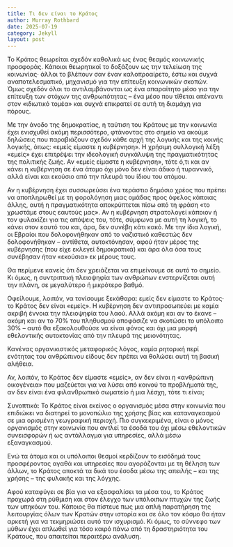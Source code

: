 ```yaml
---
title: Τι δεν είναι το Κράτος
author: Murray Rothbard
date: 2025-07-19
category: Jekyll
layout: post
---
```


Το Κράτος θεωρείται σχεδόν καθολικά ως ένας θεσμός κοινωνικής προσφοράς. Κάποιοι θεωρητικοί το δοξάζουν ως την τελείωση της κοινωνίας· άλλοι το βλέπουν σαν έναν καλοπροαίρετο, έστω και συχνά αναποτελεσματικό, μηχανισμό για την επίτευξη κοινωνικών σκοπών. Όμως σχεδόν όλοι το αντιλαμβάνονται ως ένα απαραίτητο μέσο για την επίτευξη των στόχων της ανθρωπότητας – ένα μέσο που τίθεται απέναντι στον «ιδιωτικό τομέα» και συχνά επικρατεί σε αυτή τη διαμάχη για πόρους.

Με την άνοδο της δημοκρατίας, η ταύτιση του Κράτους με την κοινωνία έχει ενισχυθεί ακόμη περισσότερο, φτάνοντας στο σημείο να ακούμε δηλώσεις που παραβιάζουν σχεδόν κάθε αρχή της λογικής και της κοινής λογικής, όπως: «εμείς είμαστε η κυβέρνηση». Η χρήσιμη συλλογική λέξη «εμείς» έχει επιτρέψει την ιδεολογική συγκάλυψη της πραγματικότητας της πολιτικής ζωής. Αν «εμείς είμαστε η κυβέρνηση», τότε ό,τι και αν κάνει η κυβέρνηση σε ένα άτομο όχι μόνο δεν είναι άδικο ή τυραννικό, αλλά είναι και εκούσιο από την πλευρά του ίδιου του ατόμου.

Αν η κυβέρνηση έχει συσσωρεύσει ένα τεράστιο δημόσιο χρέος που πρέπει να αποπληρωθεί με τη φορολόγηση μιας ομάδας προς όφελος κάποιας άλλης, αυτή η πραγματικότητα αποκρύπτεται πίσω από τη φράση «το χρωστάμε στους εαυτούς μας». Αν η κυβέρνηση στρατολογεί κάποιον ή τον φυλακίζει για τις απόψεις του, τότε, σύμφωνα με αυτή τη λογική, το κάνει στον εαυτό του και, άρα, δεν συνέβη κάτι κακό. Με την ίδια λογική, οι Εβραίοι που δολοφονήθηκαν από το ναζιστικό καθεστώς δεν δολοφονήθηκαν – αντίθετα, αυτοκτόνησαν, αφού ήταν μέρος της κυβέρνησης (που είχε εκλεγεί δημοκρατικά) και άρα όλα όσα τους συνέβησαν ήταν «εκούσια» εκ μέρους τους.

Θα περίμενε κανείς ότι δεν χρειάζεται να επιμείνουμε σε αυτό το σημείο. Κι όμως, η συντριπτική πλειοψηφία των ανθρώπων ενστερνίζεται αυτή την πλάνη, σε μεγαλύτερο ή μικρότερο βαθμό.

Οφείλουμε, λοιπόν, να τονίσουμε ξεκάθαρα: εμείς δεν είμαστε το Κράτος· το Κράτος δεν είναι «εμείς». Η κυβέρνηση δεν αντιπροσωπεύει με καμία ακριβή έννοια την πλειοψηφία του λαού. Αλλά ακόμη και αν το έκανε – ακόμη και αν το 70% του πληθυσμού αποφάσιζε να σκοτώσει το υπόλοιπο 30% – αυτό θα εξακολουθούσε να είναι φόνος και όχι μια μορφή εθελοντικής αυτοκτονίας από την πλευρά της μειονότητας.

Κανένας οργανικιστικός μεταφορικός λόγος, καμία ρητορική περί ενότητας του ανθρώπινου είδους δεν πρέπει να θολώσει αυτή τη βασική αλήθεια.

Αν, λοιπόν, το Κράτος δεν είμαστε «εμείς», αν δεν είναι η «ανθρώπινη οικογένεια» που μαζεύεται για να λύσει από κοινού τα προβλήματά της, αν δεν είναι ένα φιλανθρωπικό σωματείο ή μια λέσχη, τότε τι είναι;

Συνοπτικά: Το Κράτος είναι εκείνος ο οργανισμός μέσα στην κοινωνία που επιδιώκει να διατηρεί το μονοπώλιο της χρήσης βίας και καταναγκασμού σε μια ορισμένη γεωγραφική περιοχή. Πιο συγκεκριμένα, είναι ο μόνος οργανισμός στην κοινωνία που αντλεί τα έσοδά του όχι μέσω εθελοντικών συνεισφορών ή ως αντάλλαγμα για υπηρεσίες, αλλά μέσω εξαναγκασμού.

Ενώ τα άτομα και οι υπόλοιποι θεσμοί κερδίζουν το εισόδημά τους προσφέροντας αγαθά και υπηρεσίες που αγοράζονται με τη θέληση των άλλων, το Κράτος αποκτά τα δικά του έσοδα μέσω της απειλής – και της χρήσης – της φυλακής και της λόγχης.

Αφού καταφύγει σε βία για να εξασφαλίσει τα μέσα του, το Κράτος προχωρά στη ρύθμιση και στον έλεγχο των υπόλοιπων πτυχών της ζωής των υπηκόων του. Κάποιος θα πίστευε πως μια απλή παρατήρηση της λειτουργίας όλων των Κρατών στην ιστορία και σε όλο τον κόσμο θα ήταν αρκετή για να τεκμηριώσει αυτό τον ισχυρισμό. Κι όμως, το σύννεφο των μύθων έχει απλωθεί για τόσο καιρό πάνω από τη δραστηριότητα του Κράτους, που απαιτείται περαιτέρω ανάλυση.

